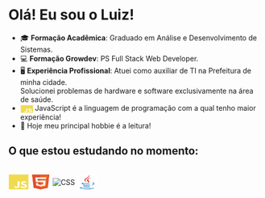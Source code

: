 # Olá! Eu sou o Luiz! 

- 🎓 **Formação Acadêmica**: Graduado em Análise e Desenvolvimento de Sistemas.
- 💻 **Formação Growdev**: PS Full Stack Web Developer.
- 🖥️ **Experiência Profissional**: Atuei como auxiliar de TI na Prefeitura de minha cidade. <br> Solucionei problemas de hardware e software exclusivamente na área de saúde.
- <img align="center" alt="Luiz-Js" height="15" width="25" src="https://raw.githubusercontent.com/devicons/devicon/master/icons/javascript/javascript-plain.svg"> JavaScript é a linguagem de programação com a qual tenho maior experiência!
- 📖 Hoje meu principal hobbie é a leitura!

## O que estou estudando no momento:
<div style="display: inline_block"><br>
  <img align="center" alt="Luiz-Js" height="30" width="40" src="https://raw.githubusercontent.com/devicons/devicon/master/icons/javascript/javascript-plain.svg">
  <img align="center" alt="Luiz-HTML" height="30" width="40" src="https://raw.githubusercontent.com/devicons/devicon/master/icons/html5/html5-original.svg">
  <img src="https://cdn.jsdelivr.net/gh/devicons/devicon/icons/css3/css3-original.svg" alt="CSS" height="30" width="40" align="center">
  <img align="center" alt="Luiz-Java" height="30" width="40" src="https://raw.githubusercontent.com/devicons/devicon/master/icons/java/java-original.svg">
</div>
